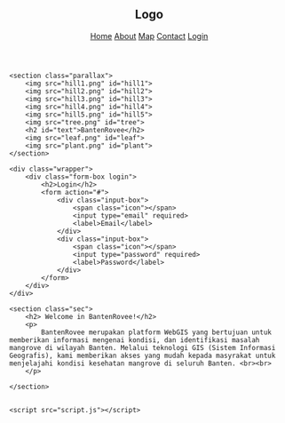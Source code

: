 <!DOCTYPE html>
<html lang="en">

<head>
    <meta charset="UTF-8">
    <meta http-equiv="X-UA-Compatible" content="IE=edge">
    <meta name="viewport" content="width=device-width, initial-scale=1.0">
    <title>BantenRovee</title>
    <link rel="stylesheet" href="style.css">
</head>

<body>
    <header>
        <h2 class="logo">Logo</h2>
        <nav class="navigation">
            <a href="#" class="active">Home</a>
            <a href="#">About</a>
            <a href="map.html">Map</a>
            <a href="#">Contact</a>
            <a href="login.html" class="btnLogin-popup">Login</a>
        </nav>
    </header>    

    <section class="parallax">
        <img src="hill1.png" id="hill1">
        <img src="hill2.png" id="hill2">
        <img src="hill3.png" id="hill3">
        <img src="hill4.png" id="hill4">
        <img src="hill5.png" id="hill5">
        <img src="tree.png" id="tree">
        <h2 id="text">BantenRovee</h2>
        <img src="leaf.png" id="leaf">
        <img src="plant.png" id="plant">
    </section>

    <div class="wrapper">
        <div class="form-box login">
            <h2>Login</h2>
            <form action="#">
                <div class="input-box">
                    <span class="icon"></span>
                    <input type="email" required>
                    <label>Email</label>
                </div>
                <div class="input-box">
                    <span class="icon"></span>
                    <input type="password" required>
                    <label>Password</label>
                </div>
            </form>
        </div>
    </div>

    <section class="sec">
        <h2> Welcome in BantenRovee!</h2>
        <p>
            BantenRovee merupakan platform WebGIS yang bertujuan untuk memberikan informasi mengenai kondisi, dan identifikasi masalah mangrove di wilayah Banten. Melalui teknologi GIS (Sistem Informasi Geografis), kami memberikan akses yang mudah kepada masyrakat untuk menjelajahi kondisi kesehatan mangrove di seluruh Banten. <br><br>
        </p>
        
    </section>


    <script src="script.js"></script>
</body>

</html>
